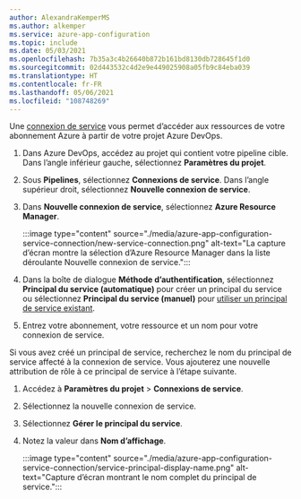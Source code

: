 ```yaml
---
author: AlexandraKemperMS
ms.author: alkemper
ms.service: azure-app-configuration
ms.topic: include
ms.date: 05/03/2021
ms.openlocfilehash: 7b35a3c4b26640b872b161bd8130db728645f1d0
ms.sourcegitcommit: 02d443532c4d2e9e449025908a05fb9c84eba039
ms.translationtype: HT
ms.contentlocale: fr-FR
ms.lasthandoff: 05/06/2021
ms.locfileid: "108748269"
---
```

Une [connexion de service](/azure/devops/pipelines/library/service-endpoints) vous permet d’accéder aux ressources de votre abonnement Azure à partir de votre projet Azure DevOps.

1. Dans Azure DevOps, accédez au projet qui contient votre pipeline cible. Dans l’angle inférieur gauche, sélectionnez **Paramètres du projet**.
1. Sous **Pipelines**, sélectionnez **Connexions de service**. Dans l’angle supérieur droit, sélectionnez **Nouvelle connexion de service**.
1. Dans **Nouvelle connexion de service**, sélectionnez **Azure Resource Manager**.

    :::image type="content" source="./media/azure-app-configuration-service-connection/new-service-connection.png" alt-text="La capture d’écran montre la sélection d’Azure Resource Manager dans la liste déroulante Nouvelle connexion de service.":::
1. Dans la boîte de dialogue **Méthode d’authentification**, sélectionnez **Principal du service (automatique)** pour créer un principal du service ou sélectionnez **Principal du service (manuel)** pour [utiliser un principal de service existant](/azure/devops/pipelines/library/connect-to-azure?view=azure-devops#use-spn&preserve-view=true).
1. Entrez votre abonnement, votre ressource et un nom pour votre connexion de service.

Si vous avez créé un principal de service, recherchez le nom du principal de service affecté à la connexion de service. Vous ajouterez une nouvelle attribution de rôle à ce principal de service à l’étape suivante.

1. Accédez à **Paramètres du projet** > **Connexions de service**.
1. Sélectionnez la nouvelle connexion de service.
1. Sélectionnez **Gérer le principal du service**.
1. Notez la valeur dans **Nom d’affichage**.

    :::image type="content" source="./media/azure-app-configuration-service-connection/service-principal-display-name.png" alt-text="Capture d’écran montrant le nom complet du principal de service.":::
